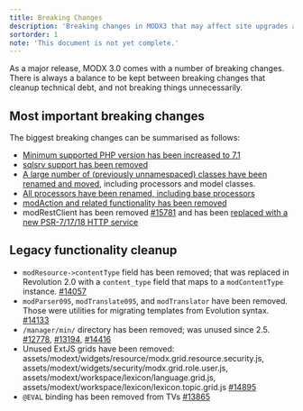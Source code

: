 ```yaml
---
title: Breaking Changes
description: 'Breaking changes in MODX3 that may affect site upgrades and packages.'
sortorder: 1
note: 'This document is not yet complete.'
---
```


As a major release, MODX 3.0 comes with a number of breaking changes. There is always a balance to be kept between breaking changes that cleanup technical debt, and not breaking things unnecessarily.

## Most important breaking changes

The biggest breaking changes can be summarised as follows:

- [Minimum supported PHP version has been increased to 7.1](getting-started/upgrading-to-3.0/requirements)
- [sqlsrv support has been removed](getting-started/upgrading-to-3.0/sqlsrv)
- [A large number of (previously unnamespaced) classes have been renamed and moved](getting-started/upgrading-to-3.0/class-names), including processors and model classes.
- [All processors have been renamed, including base processors](getting-started/upgrading-to-3.0/processors)
- [modAction and related functionality has been removed](getting-started/upgrading-to-3.0/actions)
- modRestClient has been removed [#15781](https://github.com/modxcms/revolution/pull/15781) and has been [replaced with a new PSR-7/17/18 HTTP service](extending-modx/services/http)

## Legacy functionality cleanup

- `modResource->contentType` field has been removed; that was replaced in Revolution 2.0 with a `content_type` field that maps to a `modContentType` instance. [#14057](https://github.com/modxcms/revolution/pull/14057)
- `modParser095`, `modTranslate095`, and `modTranslator` have been removed. Those were utilities for migrating templates from Evolution syntax. [#14133](https://github.com/modxcms/revolution/pull/14133)
- `/manager/min/` directory has been removed; was unused since 2.5. [#12778](https://github.com/modxcms/revolution/pull/12778), [#13194](https://github.com/modxcms/revolution/pull/13194), [#14416](https://github.com/modxcms/revolution/pull/14416)
- Unused ExtJS grids have been removed: assets/modext/widgets/resource/modx.grid.resource.security.js, assets/modext/widgets/security/modx.grid.role.user.js, assets/modext/workspace/lexicon/language.grid.js, assets/modext/workspace/lexicon/lexicon.topic.grid.js [#14895](https://github.com/modxcms/revolution/pull/14895)
- `@EVAL` binding has been removed from TVs [#13865](https://github.com/modxcms/revolution/pull/13865)
